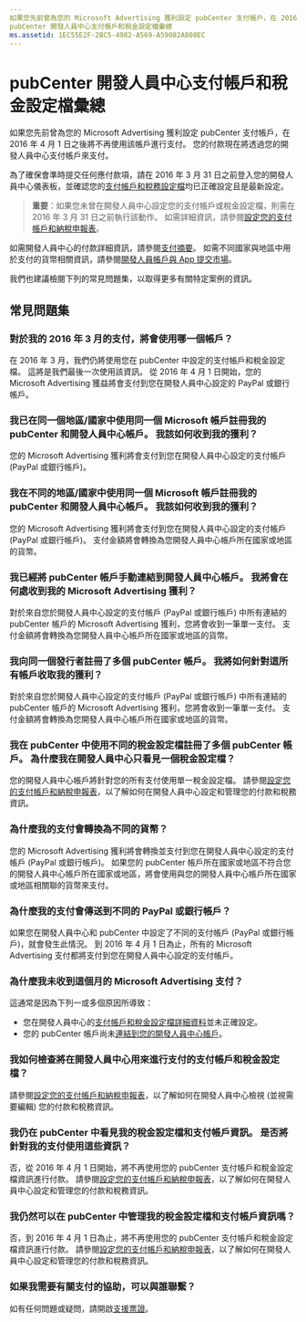 ```yaml
---
如果您先前曾為您的 Microsoft Advertising 獲利設定 pubCenter 支付帳戶，在 2016 年 4 月 1 日之後將不再使用該帳戶進行支付。 您的付款現在將透過您的開發人員中心支付帳戶來支付。
pubCenter 開發人員中心支付帳戶和稅金設定檔彙總
ms.assetid: 1EC55E2F-2BC5-4982-A569-A59082A808EC
---
```


# pubCenter 開發人員中心支付帳戶和稅金設定檔彙總


如果您先前曾為您的 Microsoft Advertising 獲利設定 pubCenter 支付帳戶，在 2016 年 4 月 1 日之後將不再使用該帳戶進行支付。 您的付款現在將透過您的開發人員中心支付帳戶來支付。

為了確保會準時提交任何應付款項，請在 2016 年 3 月 31 日之前登入您的開發人員中心儀表板，並確認您的[支付帳戶和稅務設定檔](setting-up-your-payout-account-and-tax-forms.md)均已正確設定且是最新設定。

> **重要**：如果您未曾在開發人員中心設定您的支付帳戶或稅金設定檔，則需在 2016 年 3 月 31 日之前執行該動作。 如需詳細資訊，請參閱[設定您的支付帳戶和納稅申報表](setting-up-your-payout-account-and-tax-forms.md)。

如需開發人員中心的付款詳細資訊，請參閱[支付摘要](payout-summary.md)。 如需不同國家與地區中用於支付的貨幣相關資訊，請參閱[開發人員帳戶與 App 提交市場](account-types-locations-and-fees.md#account_markets)。

我們也建議檢閱下列的常見問題集，以取得更多有關特定案例的資訊。

## 常見問題集


### 對於我的 2016 年 3 月的支付，將會使用哪一個帳戶？

在 2016 年 3 月，我們仍將使用您在 pubCenter 中設定的支付帳戶和稅金設定檔。 這將是我們最後一次使用該資訊。 從 2016 年 4 月 1 日開始，您的 Microsoft Advertising 獲益將會支付到您在開發人員中心設定的 PayPal 或銀行帳戶。

### 我已在同一個地區/國家中使用同一個 Microsoft 帳戶註冊我的 pubCenter 和開發人員中心帳戶。 我該如何收到我的獲利？

您的 Microsoft Advertising 獲利將會支付到您在開發人員中心設定的支付帳戶 (PayPal 或銀行帳戶)。

### 我在不同的地區/國家中使用同一個 Microsoft 帳戶註冊我的 pubCenter 和開發人員中心帳戶。 我該如何收到我的獲利？

您的 Microsoft Advertising 獲利將會支付到您在開發人員中心設定的支付帳戶 (PayPal 或銀行帳戶)。 支付金額將會轉換為您開發人員中心帳戶所在國家或地區的貨幣。

### 我已經將 pubCenter 帳戶手動連結到開發人員中心帳戶。 我將會在何處收到我的 Microsoft Advertising 獲利？

對於來自您於開發人員中心設定的支付帳戶 (PayPal 或銀行帳戶) 中所有連結的 pubCenter 帳戶的 Microsoft Advertising 獲利，您將會收到一筆單一支付。 支付金額將會轉換為您開發人員中心帳戶所在國家或地區的貨幣。

### 我向同一個發行者註冊了多個 pubCenter 帳戶。 我將如何針對這所有帳戶收取我的獲利？

對於來自您於開發人員中心設定的支付帳戶 (PayPal 或銀行帳戶) 中所有連結的 pubCenter 帳戶的 Microsoft Advertising 獲利，您將會收到一筆單一支付。 支付金額將會轉換為您開發人員中心帳戶所在國家或地區的貨幣。

### 我在 pubCenter 中使用不同的稅金設定檔註冊了多個 pubCenter 帳戶。 為什麼我在開發人員中心只看見一個稅金設定檔？

您的開發人員中心帳戶將針對您的所有支付使用單一稅金設定檔。 請參閱[設定您的支付帳戶和納稅申報表](setting-up-your-payout-account-and-tax-forms.md)，以了解如何在開發人員中心設定和管理您的付款和稅務資訊。

### 為什麼我的支付會轉換為不同的貨幣？

您的 Microsoft Advertising 獲利將會轉換並支付到您在開發人員中心設定的支付帳戶 (PayPal 或銀行帳戶)。 如果您的 pubCenter 帳戶所在國家或地區不符合您的開發人員中心帳戶所在國家或地區，將會使用與您的開發人員中心帳戶所在國家或地區相關聯的貨幣來支付。

### 為什麼我的支付會傳送到不同的 PayPal 或銀行帳戶？

如果您在開發人員中心和 pubCenter 中設定了不同的支付帳戶 (PayPal 或銀行帳戶)，就會發生此情況。 到 2016 年 4 月 1 日為止，所有的 Microsoft Advertising 支付都將支付到您在開發人員中心設定的支付帳戶。

### 為什麼我未收到這個月的 Microsoft Advertising 支付？

這通常是因為下列一或多個原因所導致：

-   您在開發人員中心的[支付帳戶和稅金設定檔詳細資料](setting-up-your-payout-account-and-tax-forms.md)並未正確設定。
-   您的 pubCenter 帳戶尚未[連結到您的開發人員中心帳戶](pubcenter-dev-center-integration.md)。

### 我如何檢查將在開發人員中心用來進行支付的支付帳戶和稅金設定檔？

請參閱[設定您的支付帳戶和納稅申報表](setting-up-your-payout-account-and-tax-forms.md)，以了解如何在開發人員中心檢視 (並視需要編輯) 您的付款和稅務資訊。

### 我仍在 pubCenter 中看見我的稅金設定檔和支付帳戶資訊。 是否將針對我的支付使用這些資訊？

否，從 2016 年 4 月 1 日開始，將不再使用您的 pubCenter 支付帳戶和稅金設定檔資訊進行付款。 請參閱[設定您的支付帳戶和納稅申報表](setting-up-your-payout-account-and-tax-forms.md)，以了解如何在開發人員中心設定和管理您的付款和稅務資訊。

### 我仍然可以在 pubCenter 中管理我的稅金設定檔和支付帳戶資訊嗎？

否，到 2016 年 4 月 1 日為止，將不再使用您的 pubCenter 支付帳戶和稅金設定檔資訊進行付款。 請參閱[設定您的支付帳戶和納稅申報表](setting-up-your-payout-account-and-tax-forms.md)，以了解如何在開發人員中心設定和管理您的付款和稅務資訊。

### 如果我需要有關支付的協助，可以與誰聯繫？

如有任何問題或疑問，請開啟[支援票證](http://go.microsoft.com/fwlink/p/?LinkId=733342)。

 

 






<!--HONumber=Mar16_HO1-->


